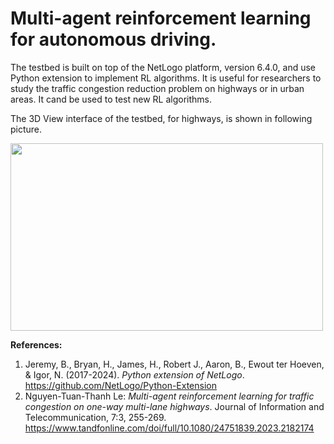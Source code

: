 # Multi-agent reinforcement learning for autonomous driving.
 
 The testbed is built on top of the NetLogo platform, version 6.4.0, and use Python extension to implement RL algorithms.
 It is useful for researchers to study the traffic congestion reduction problem on highways or in urban areas. It cand be used to test new RL algorithms.

 The 3D View interface of the testbed, for highways, is shown in following picture.

 <img src="https://github.com/user-attachments/assets/7bd1751e-66b0-4bd1-9968-5888a9cb6eb9" class="center" width="500" height="300">

 
 **References:**
 1. Jeremy, B., Bryan, H., James, H., Robert J., Aaron, B., Ewout ter Hoeven, & Igor, N. (2017-2024). _Python extension of NetLogo_. https://github.com/NetLogo/Python-Extension
 2. Nguyen-Tuan-Thanh Le: _Multi-agent reinforcement learning for traffic congestion on one-way multi-lane highways_. Journal of Information and Telecommunication, 7:3, 255-269. https://www.tandfonline.com/doi/full/10.1080/24751839.2023.2182174
